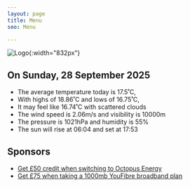 ```yaml
---
layout: page
title: Menu
seo: Menu

---
```


![Logo](/images/logo.jpg){:width="832px"}

<!-- weather_marker starts -->
## On Sunday, 28 September 2025

- The average temperature today is 17.5˚C,
- With highs of 18.86˚C and lows of 16.75˚C,
- It may feel like 16.74˚C with scattered clouds
- The wind speed is 2.06m/s and visibility is 10000m
- The pressure is 1021hPa and humidity is 55%
- The sun will rise at 06:04 and set at 17:53

<!-- weather_marker ends -->

## Sponsors

- [Get £50 credit when switching to Octopus Energy](https://bit.ly/3oD1nnS)
- [Get £75 when taking a 1000mb YouFibre broadband plan](https://aklam.io/91zWhU?)
